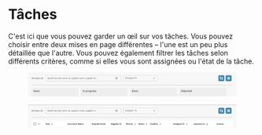# Tâches

C'est ici que vous pouvez garder un œil sur vos tâches. Vous pouvez choisir entre deux mises en page différentes – l'une est un peu plus détaillée que l'autre. Vous pouvez également filtrer les tâches selon différents critères, comme si elles vous sont assignées ou l'état de la tâche.

<figure><img src="../.gitbook/assets/tasks1.png" alt=""><figcaption></figcaption></figure>

<figure><img src="../.gitbook/assets/tasks2.png" alt=""><figcaption></figcaption></figure>
